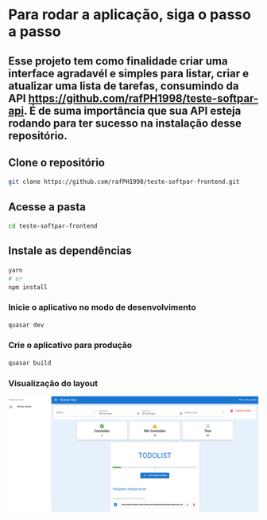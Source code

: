 # Para rodar a aplicação, siga o passo a passo

## Esse projeto tem como finalidade criar uma interface agradavél e simples para listar, criar e atualizar uma lista de tarefas, consumindo da API https://github.com/rafPH1998/teste-softpar-api. É de suma importância que sua API esteja rodando para ter sucesso na instalação desse repositório.

## Clone o repositório

```bash
git clone https://github.com/rafPH1998/teste-softpar-frontend.git
```

## Acesse a pasta

```bash
cd teste-softpar-frontend
```

## Instale as dependências

```bash
yarn
# or
npm install
```

### Inicie o aplicativo no modo de desenvolvimento

```bash
quasar dev
```

### Crie o aplicativo para produção

```bash
quasar build
```

### Visualização do layout

![alt text](image.png)

